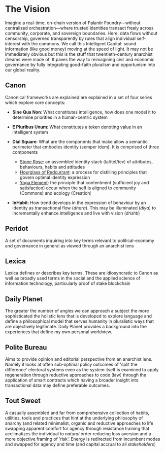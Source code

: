 # The Vision #
Imagine a real-time, on-chain version of Palantir Foundry—without centralized orchestration—where trusted identities transact freely across community, corporate, and sovereign boundaries. Here, data flows without censorship, governed transparently by rules that align individual self-interest with the commons. We call this Intelligent Capital: sound information (like good money) moving at the speed of light. It may not be immediately obvious but this is the stuff that twentieth-century anarchist dreams were made of. It paves the way to reimagining civil and economic governance by fully integrating good-faith pluralism and opportunism into our global reality.

##  Canon ##
Canonical frameworks are explained are explained in a set of four series which explore core concepts:

- **Sine Qua Non**: What constitutes intelligence, how does one model it to determine priorities in a human-centric system
- **E Pluribus Unum**:  What constitutes a token denoting value in an intelligent system
- **Dial Square**: What are the components that make allow a semantic perimeter that embodies identity (semper idem). It is comprised of three components
  - <u>Stone Rose</u>: an assembled identity stack (tal/tel/tev) of attributes, behaviours, habits and attitudes
  - <u>Hourglass of Redcurrant</u>: a process for distilling principles that govern optimal identity expression
  - <u>Yoga Element</u>: the principle that contentment (sufficient joy and satisfaction) occur when the self is aligned to community (Commons) and ecology (Creation)

- **InHabit**: How trend develops in the expression of behaviour by an identity as transactional flow (*dhara*). This may be illuminated (*diya*) to incrementally enhance intelligence and live with vision (*drishti*)

## Peridot ##
A set of documents inquiring into key terms relevant to political-economy and governance in general as viewed through an anarchist lens

## Lexica ##
Lexica defines or describes key terms. These are idiosyncratic to Canon as well as broadly used terms in the social and the applied science of information technology, particularly proof of stake blockchain

## Daily Planet ##

The greater the number of angles we can approach a subject the more sophisticated the holistic lens that is developed to explore language and define a philosophical model that serves humanity in pluralistic ways that are objectively legitimate. Daily Planet provides a background into the experiences that define my  own personal worldview.

## Polite Bureau ##

Aims to provide opinion and editorial perspective from an anarchist lens. Namely it looks at often sub-optimal policy outcomes of 'split the difference' electoral systems even as the system itself is examined to apply regeneration through reductive approaches to code (law) through the application of smart contracts which having a broader insight into transactional data may define preferable outcomes.

## Tout Sweet ##

A casually assembled and far from comprehensive collection of habits, utilities, tools and practices that hint at the underlying philosophy of anarchy (and related minimalist, organic and reductive approaches to life swapping apparent comfort for agency through resistance training that acclimatizes the individual to *natural* order reducing loss aversion and a more objective framing of 'risk'. Energy is redirected from incumbent modes and swapped for agency and time (and capital accrual to all *stakeholders*)

